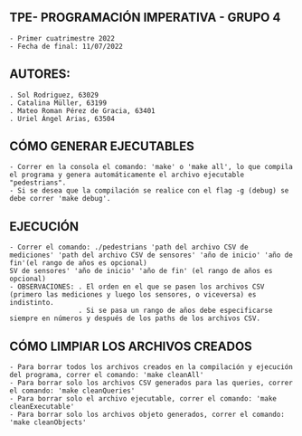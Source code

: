 ## TPE- PROGRAMACIÓN IMPERATIVA - GRUPO 4
    - Primer cuatrimestre 2022
    - Fecha de final: 11/07/2022
    
## AUTORES:
    . Sol Rodriguez, 63029
    . Catalina Müller, 63199
    . Mateo Roman Pérez de Gracia, 63401
    . Uriel Ángel Arias, 63504

## CÓMO GENERAR EJECUTABLES
    - Correr en la consola el comando: 'make' o 'make all', lo que compila el programa y genera automáticamente el archivo ejecutable "pedestrians".
    - Si se desea que la compilación se realice con el flag -g (debug) se debe correr 'make debug'.
    
## EJECUCIÓN
    - Correr el comando: ./pedestrians 'path del archivo CSV de mediciones' 'path del archivo CSV de sensores' 'año de inicio' 'año de fin'(el rango de años es opcional)                                                       SV de sensores' 'año de inicio' 'año de fin' (el rango de años es opcional)
    - OBSERVACIONES: . El orden en el que se pasen los archivos CSV (primero las mediciones y luego los sensores, o viceversa) es indistinto.
                     . Si se pasa un rango de años debe especificarse siempre en números y después de los paths de los archivos CSV.
    
## CÓMO LIMPIAR LOS ARCHIVOS CREADOS
    - Para borrar todos los archivos creados en la compilación y ejecución del programa, correr el comando: 'make cleanAll'
    - Para borrar solo los archivos CSV generados para las queries, correr el comando: 'make cleanQueries'
    - Para borrar solo el archivo ejecutable, correr el comando: 'make cleanExecutable'
    - Para borrar solo los archivos objeto generados, correr el comando: 'make cleanObjects'
    
